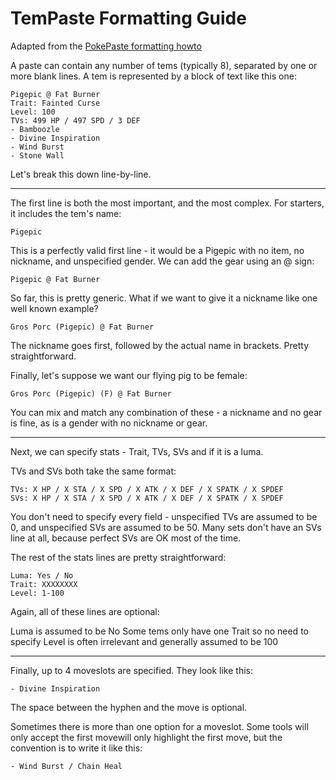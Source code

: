 # TemPaste Formatting Guide

Adapted from the [PokePaste formatting howto](https://pokepast.es/syntax.html)

A paste can contain any number of tems (typically 8), separated by one or more blank lines. A tem is represented by a block of text like this one:

```
Pigepic @ Fat Burner
Trait: Fainted Curse
Level: 100
TVs: 499 HP / 497 SPD / 3 DEF
- Bamboozle
- Divine Inspiration
- Wind Burst
- Stone Wall
```

Let's break this down line-by-line.

---

The first line is both the most important, and the most complex. For starters, it includes the tem's name:

```
Pigepic
```

This is a perfectly valid first line - it would be a Pigepic with no item, no nickname, and unspecified gender. We can add the gear using an @ sign:

```
Pigepic @ Fat Burner
```

So far, this is pretty generic. What if we want to give it a nickname like one well known example?

```
Gros Porc (Pigepic) @ Fat Burner
```

The nickname goes first, followed by the actual name in brackets. Pretty straightforward.

Finally, let's suppose we want our flying pig to be female:

```
Gros Porc (Pigepic) (F) @ Fat Burner
```

You can mix and match any combination of these - a nickname and no gear is fine, as is a gender with no nickname or gear.

---

Next, we can specify stats - Trait, TVs, SVs and if it is a luma.

TVs and SVs both take the same format:

```
TVs: X HP / X STA / X SPD / X ATK / X DEF / X SPATK / X SPDEF
SVs: X HP / X STA / X SPD / X ATK / X DEF / X SPATK / X SPDEF
```

You don't need to specify every field - unspecified TVs are assumed to be 0, and unspecified SVs are assumed to be 50. Many sets don't have an SVs line at all, because perfect SVs are OK most of the time.

The rest of the stats lines are pretty straightforward:

```
Luma: Yes / No
Trait: XXXXXXXX
Level: 1-100
```

Again, all of these lines are optional:

Luma is assumed to be No
Some tems only have one Trait so no need to specify
Level is often irrelevant and generally assumed to be 100

---

Finally, up to 4 moveslots are specified. They look like this:

```
- Divine Inspiration
```

The space between the hyphen and the move is optional.

Sometimes there is more than one option for a moveslot. Some tools will only accept the first movewill only highlight the first move, but the convention is to write it like this:

```
- Wind Burst / Chain Heal
```

